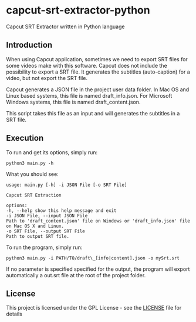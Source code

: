 # capcut-srt-extractor-python

Capcut SRT Extractor written in Python language

## Introduction

When using Capcut application, sometimes we need to export SRT files for some videos make with this software. Capcut does not include the possibility to export a SRT file. It generates the subtitles (auto-caption) for a video, but not export the SRT file.

Capcut generates a JSON file in the project user data folder. In Mac OS and Linux based systems, this file is named draft_info.json. For Microsoft Windows systems, this file is named draft_content.json.

This script takes this file as an input and will generates the subtitles in a SRT file.

## Execution

To run and get its options, simply run:

```console
python3 main.py -h
```

What you should see:

```shell
usage: main.py [-h] -i JSON File [-o SRT File]

Capcut SRT Extraction

options:
-h, --help show this help message and exit
-i JSON File, --input JSON File
Path to 'draft_content.json' file on Windows or 'draft_info.json' file on Mac OS X and Linux.
-o SRT File, --output SRT File
Path to output SRT file.
```

To run the program, simply run:

```console
python3 main.py -i PATH/TO/draft\_[info|content].json -o mySrt.srt
```

If no parameter is specified specified for the output, the program will export automatically a out.srt file at the root of the project folder.

## License

This project is licensed under the GPL License - see the [LICENSE](LICENSE) file for details
